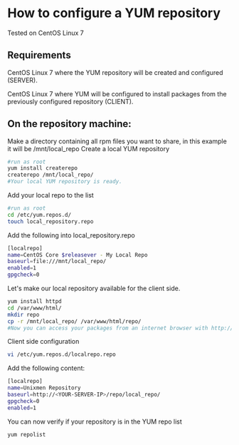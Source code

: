 # How to configure a YUM repository

Tested on CentOS Linux 7

## Requirements
CentOS Linux 7 where the YUM repository will be created and configured (SERVER).

CentOS Linux 7 where YUM will be configured to install packages from the previously configured repository (CLIENT).

## On the repository machine:

Make a directory containing all rpm files you want to share, in this example it will be /mnt/local_repo 
Create a local YUM repository
```bash
#run as root
yum install createrepo
createrepo /mnt/local_repo/
#Your local YUM repository is ready.
```
Add your local repo to the list
```bash
#run as root
cd /etc/yum.repos.d/
touch local_repository.repo
```
Add the following into local_repository.repo
```bash
[localrepo]
name=CentOS Core $releasever - My Local Repo
baseurl=file:///mnt/local_repo/
enabled=1
gpgcheck=0
```
Let's make our local repository available for the client side.
```bash
yum install httpd
cd /var/www/html/
mkdir repo
cp -r /mnt/local_repo/ /var/www/html/repo/
#Now you can access your packages from an internet browser with http://<YOUR-SERVER-IP>/repo/local_repo/
```
Client side configuration
```bash
vi /etc/yum.repos.d/localrepo.repo
```
Add the following content:
```bash
[localrepo]
name=Unixmen Repository
baseurl=http://<YOUR-SERVER-IP>/repo/local_repo/
gpgcheck=0
enabled=1
```
You can now verify if your repository is in the YUM repo list
```bash
yum repolist
```
